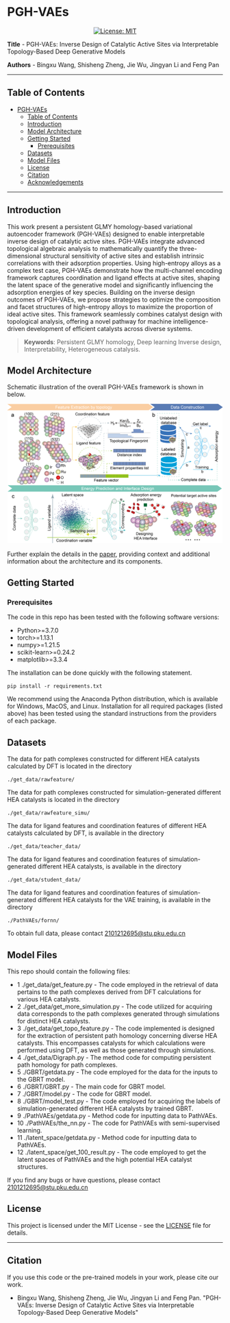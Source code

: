 # PGH-VAEs

<div align='center'>
 
<!-- [![preprint](https://img.shields.io/static/v1?label=arXiv&message=2310.12508&color=B31B1B)](https://www.google.com/) -->
[![License: MIT](https://img.shields.io/badge/License-MIT-yellow.svg)](https://opensource.org/licenses/MIT)

</div>

**Title** - PGH-VAEs: Inverse Design of Catalytic Active Sites via Interpretable Topology-Based Deep Generative Models

**Authors** - Bingxu Wang, Shisheng Zheng, Jie Wu, Jingyan Li and Feng Pan

---

## Table of Contents

- [PGH-VAEs](#PGH-VAEs)
  - [Table of Contents](#table-of-contents)
  - [Introduction](#introduction)
  - [Model Architecture](#model-architecture)
  - [Getting Started](#getting-started)
    - [Prerequisites](#prerequisites)
  - [Datasets](#Datasets)
  - [Model Files](#Model-Files)
  - [License](#license)
  - [Citation](#citation)
  - [Acknowledgements](#acknowledgements)

---

## Introduction
This work present a persistent GLMY homology-based variational autoencoder framework (PGH-VAEs) designed to enable interpretable inverse design of catalytic active sites. PGH-VAEs integrate advanced topological algebraic analysis to mathematically quantify the three-dimensional structural sensitivity of active sites and establish intrinsic correlations with their adsorption properties. Using high-entropy alloys as a complex test case, PGH-VAEs demonstrate how the multi-channel encoding framework captures coordination and ligand effects at active sites, shaping the latent space of the generative model and significantly influencing the adsorption energies of key species. Building on the inverse design outcomes of PGH-VAEs, we propose strategies to optimize the composition and facet structures of high-entropy alloys to maximize the proportion of ideal active sites. This framework seamlessly combines catalyst design with topological analysis, offering a novel pathway for machine intelligence-driven development of efficient catalysts across diverse systems.

> **Keywords**: Persistent GLMY homology, Deep learning Inverse design, Interpretability, Heterogeneous catalysis.

## Model Architecture
Schematic illustration of the overall PGH-VAEs framework is shown in below.

![Model Architecture](Fig1.png)

Further explain the details in the [paper](https://github.com/PKUsam2023/PGH-VAEs), providing context and additional information about the architecture and its components.

## Getting Started

### Prerequisites

The code in this repo has been tested with the following software versions:
- Python>=3.7.0
- torch>=1.13.1
- numpy>=1.21.5
- scikit-learn>=0.24.2
- matplotlib>=3.3.4

The installation can be done quickly with the following statement.
```
pip install -r requirements.txt
```

We recommend using the Anaconda Python distribution, which is available for Windows, MacOS, and Linux. Installation for all required packages (listed above) has been tested using the standard instructions from the providers of each package.

## Datasets

The data for path complexes constructed for different HEA catalysts calculated by DFT is located in the directory
```
./get_data/rawfeature/
```
The data for path complexes constructed for simulation-generated different HEA catalysts is located in the directory
```
./get_data/rawfeature_simu/
```
The data for ligand features and coordination features of different HEA catalysts calculated by DFT, is available in the directory
```
./get_data/teacher_data/
```
The data for ligand features and coordination features of simulation-generated different HEA catalysts, is available in the directory
```
./get_data/student_data/
```
The data for ligand features and coordination features of simulation-generated different HEA catalysts for the VAE training, is available in the directory
```
./PathVAEs/fornn/
```
To obtain full data, please contact 2101212695@stu.pku.edu.cn 


## Model Files

This repo should contain the following files:
- 1 ./get_data/get_feature.py - The code employed in the retrieval of data pertains to the path complexes derived from DFT calculations for various HEA catalysts.
- 2 ./get_data/get_more_simulation.py - The code utilized for acquiring data corresponds to the path complexes generated through simulations for distinct HEA catalysts.
- 3 ./get_data/get_topo_feature.py - The code implemented is designed for the extraction of persistent path homology concerning diverse HEA catalysts. This encompasses catalysts for which calculations were performed using DFT, as well as those generated through simulations.
- 4 ./get_data/Digraph.py - The method code for computing persistent path homology for path complexes.
- 5 ./GBRT/getdata.py - The code employed for the data for the inputs to the GBRT model.
- 6 ./GBRT/GBRT.py - The main code for GBRT model.
- 7 ./GBRT/model.py - The code for GBRT model.
- 8 ./GBRT/model_test.py - The code employed for acquiring the labels of simulation-generated different HEA catalysts by trained GBRT.
- 9 ./PathVAEs/getdata.py - Method code for inputting data to PathVAEs.
- 10 ./PathVAEs/the_nn.py - The code for PathVAEs with semi-supervised learning.
- 11 ./latent_space/getdata.py - Method code for inputting data to PathVAEs.
- 12 ./latent_space/get_100_result.py - The code employed to get the latent spaces of PathVAEs and the high potential HEA catalyst structures.

If you find any bugs or have questions, please contact 2101212695@stu.pku.edu.cn

## License

This project is licensed under the MIT License - see the [LICENSE](LICENSE) file for details.

---

## Citation

If you use this code or the pre-trained models in your work, please cite our work. 
- Bingxu Wang, Shisheng Zheng, Jie Wu, Jingyan Li and Feng Pan. "PGH-VAEs: Inverse Design of Catalytic Active Sites via Interpretable Topology-Based Deep Generative Models"